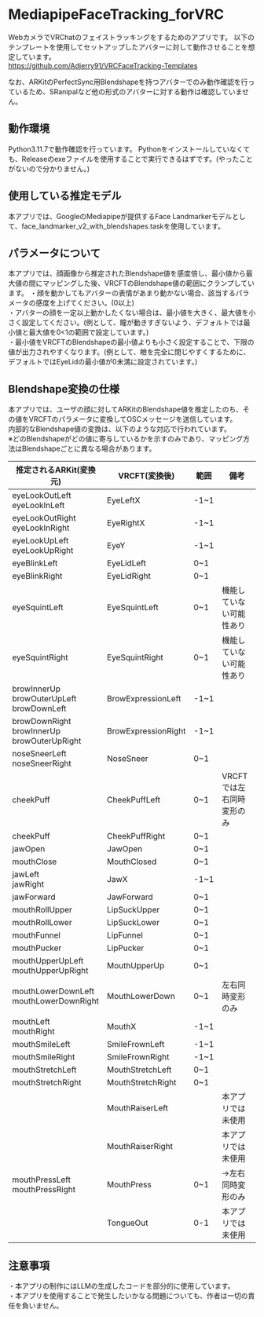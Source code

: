 # MediapipeFaceTracking_forVRC
WebカメラでVRChatのフェイストラッキングをするためのアプリです。
以下のテンプレートを使用してセットアップしたアバターに対して動作させることを想定しています。  
https://github.com/Adjerry91/VRCFaceTracking-Templates

なお、ARKitのPerfectSync用Blendshapeを持つアバターでのみ動作確認を行っているため、SRanipalなど他の形式のアバターに対する動作は確認していません。

## 動作環境
Python3.11.7で動作確認を行っています。
Pythonをインストールしていなくても、Releaseのexeファイルを使用することで実行できるはずです。(やったことがないので分かりません。)

## 使用している推定モデル
本アプリでは、GoogleのMediapipeが提供するFace Landmarkerモデルとして、face_landmarker_v2_with_blendshapes.taskを使用しています。

## パラメータについて
本アプリでは、顔画像から推定されたBlendshape値を感度倍し、最小値から最大値の間にマッピングした後、VRCFTのBlendshape値の範囲にクランプしています。
・顔を動かしてもアバターの表情があまり動かない場合、該当するパラメータの感度を上げてください。(0以上)  
・アバターの顔を一定以上動かしたくない場合は、最小値を大きく、最大値を小さく設定してください。(例として、瞳が動きすぎないよう、デフォルトでは最小値と最大値を0<1の範囲で設定しています。)  
・最小値をVRCFTのBlendshapeの最小値よりも小さく設定することで、下限の値が出力されやすくなります。(例として、瞼を完全に閉じやすくするために、デフォルトではEyeLidの最小値が0未満に設定されています。)

## Blendshape変換の仕様
本アプリでは、ユーザの顔に対してARKitのBlendshape値を推定したのち、その値をVRCFTのパラメータに変換してOSCメッセージを送信しています。  
内部的なBlendshape値の変換は、以下のような対応で行われています。  
※どのBlendshapeがどの値に寄与しているかを示すのみであり、マッピング方法はBlendshapeごとに異なる場合があります。

| 推定されるARKit(変換元) | VRCFT(変換後) | 範囲 | 備考 |
| - | - | - | - |
| eyeLookOutLeft<br>eyeLookInLeft | EyeLeftX | -1~1 |  |
| eyeLookOutRight<br>eyeLookInRight | EyeRightX | -1~1 |  |
| eyeLookUpLeft<br>eyeLookUpRight | EyeY | -1~1 |  |
| eyeBlinkLeft | EyeLidLeft | 0~1 |  |
| eyeBlinkRight | EyeLidRight | 0~1 |  |
| eyeSquintLeft | EyeSquintLeft | 0~1 | 機能していない可能性あり |
| eyeSquintRight | EyeSquintRight | 0~1 | 機能していない可能性あり |
| browInnerUp<br>browOuterUpLeft<br>browDownLeft | BrowExpressionLeft | -1~1 |  |
| browDownRight<br>browInnerUp<br>browOuterUpRight | BrowExpressionRight | -1~1 |  |
| noseSneerLeft<br>noseSneerRight | NoseSneer | 0~1 |  |
| cheekPuff | CheekPuffLeft | 0~1 | VRCFTでは左右同時変形のみ |
| cheekPuff | CheekPuffRight | 0~1 |  |
| jawOpen | JawOpen | 0~1 |  |
| mouthClose | MouthClosed | 0~1 |  |
| jawLeft<br>jawRight | JawX | -1~1 |  |
| jawForward | JawForward | 0~1 |  |
| mouthRollUpper | LipSuckUpper | 0~1 |  |
| mouthRollLower | LipSuckLower | 0~1 |  |
| mouthFunnel | LipFunnel | 0~1 |  |
| mouthPucker | LipPucker | 0~1 |  |
| mouthUpperUpLeft<br>mouthUpperUpRight | MouthUpperUp | 0~1 |  |
| mouthLowerDownLeft<br>mouthLowerDownRight | MouthLowerDown | 0~1 | 左右同時変形のみ |
| mouthLeft<br>mouthRight | MouthX | -1~1 |  |
| mouthSmileLeft | SmileFrownLeft | -1~1 |  |
| mouthSmileRight | SmileFrownRight | -1~1 |  |
| mouthStretchLeft | MouthStretchLeft | 0~1 |  |
| mouthStretchRight | MouthStretchRight | 0~1 |  |
|  | MouthRaiserLeft |  | 本アプリでは未使用 |
|  | MouthRaiserRight |  | 本アプリでは未使用 |
| mouthPressLeft<br>mouthPressRight | MouthPress | 0~1 | →左右同時変形のみ |
|  | TongueOut | 0-1 | 本アプリでは未使用 |


## 注意事項
・本アプリの制作にはLLMの生成したコードを部分的に使用しています。  
・本アプリを使用することで発生したいかなる問題についても、作者は一切の責任を負いません。